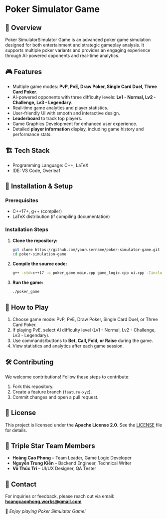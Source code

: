 # Poker Simulator Game

## 📌 Overview  
Poker SimulatorSimulator Game is an advanced poker game simulation designed for both entertainment and strategic gameplay analysis. It supports multiple poker variants and provides an engaging experience through AI-powered opponents and real-time analytics.

## 🎮 Features  
- Multiple game modes: **PvP, PvE, Draw Poker, Single Card Duel, Three Card Poker**.  
- AI-powered opponents with three difficulty levels: **Lv1 - Normal, Lv2 - Challenge, Lv3 - Legendary**.  
- Real-time game analytics and player statistics.  
- User-friendly UI with smooth and interactive design.  
- **Leaderboard** to track top players.  
- Game Graphics Development for enhanced user experience.  
- Detailed **player information** display, including game history and performance stats.

## 🏗️ Tech Stack  
- Programming Language: C++, LaTeX
- IDE: VS Code, Overleaf

## 🚀 Installation & Setup  
### Prerequisites  
- C++17+, g++ (compiler)  
- LaTeX distribution (if compiling documentation)  

### Installation Steps  
1. **Clone the repository:**  
   ```bash  
   git clone https://github.com/yourusername/poker-simulator-game.git  
   cd poker-simulation-game  
   ```  

2. **Compile the source code:**  
   ```bash  
   g++ -std=c++17 -o poker_game main.cpp game_logic.cpp ui.cpp -Iinclude  
   ```  

3. **Run the game:**  
   ```bash  
   ./poker_game  
   ```  

## 📖 How to Play  
1. Choose game mode: PvP, PvE, Draw Poker, Single Card Duel, or Three Card Poker.  
2. If playing PvE, select AI difficulty level (Lv1 - Normal, Lv2 - Challenge, Lv3 - Legendary). 
3. Use commands/buttons to **Bet, Call, Fold, or Raise** during the game.  
4. View statistics and analytics after each game session.  

## 🛠️ Contributing  
We welcome contributions! Follow these steps to contribute:  
1. Fork this repository.  
2. Create a feature branch (`feature-xyz`).  
3. Commit changes and open a pull request.  

## 📜 License  
This project is licensed under the **Apache License 2.0**. See the [LICENSE](LICENSE) file for details.  

## 👥 Triple Star Team Members  
- **Hoàng Cao Phong** – Team Leader, Game Logic Developer  
- **Nguyễn Trung Kiên** – Backend Engineer, Technical Writer  
- **Võ Thúc Trí** – UI/UX Designer, QA Tester  

## 📧 Contact  
For inquiries or feedback, please reach out via email: **hoangcaophong.works@gmail.com**  

🚀 *Enjoy playing Poker Simulator Game!*
